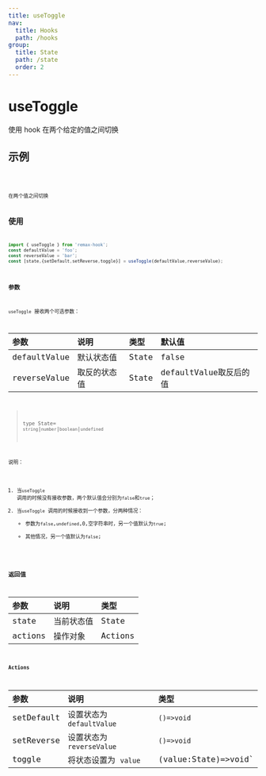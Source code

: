 ```yaml
---
title: useToggle
nav:
  title: Hooks
  path: /hooks
group:
  title: State
  path: /state
  order: 2
---
```


# useToggle

使用 hook 在两个给定的值之间切换

## 示例

<code src="./demos/demo1.tsx"/>

<code src="./demos/demo2.tsx"/>
在两个值之间切换

## 使用

```typescript
import { useToggle } from 'remax-hook';
const defaultValue = 'foo';
const reverseValue = 'bar';
const [state,{setDefault,setReverse,toggle}] = useToggle(defaultValue,reverseValue);
```

### 参数

`useToggle` 接收两个可选参数：

| 参数          | 说明       | 类型   | 默认值                |
|:-------------|:-----------|:------|:---------------------|
| defaultValue | 默认状态值   | State | false                |
| reverseValue | 取反的状态值 | State | defaultValue取反后的值 |

> type State= `string`\|`number`\|`boolean`\|`undefined`

说明：

1. 当`useToggle` 调用的时候没有接收参数，两个默认值会分别为`false`和`true`；
2. 当`useToggle` 调用的时候接收到一个参数，分两种情况：
   - 参数为`false`,`undefined`,0,空字符串时，另一个值默认为`true`;
   - 其他情况，另一个值默认为`false`;

### 返回值

| 参数     | 说明      | 类型    |
|:--------|:---------|:--------|
| state   | 当前状态值 | State   |
| actions | 操作对象   | Actions |

#### Actions

| 参数        | 说明                    | 类型                 |
|:-----------|:-----------------------|:---------------------|
| setDefault | 设置状态为`defaultValue` | `()=>void`           |
| setReverse | 设置状态为`reverseValue` | `()=>void`           |
| toggle     | 将状态设置为 `value`     | (value:State)=>void` |
